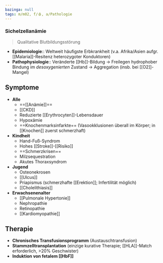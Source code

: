 ```yaml
---
bazinga: null
tags: m/m02, f/🩸, a/Pathologie
---
```

### Sichelzellanämie 
> Qualitative Blutbildungsstörung
- **Epidemiologie**:: Weltweit häufigste Erbkrankheit (v.a. Afrika/Asien aufgr. [[Malaria]]-Resitenz heterozygoter Konduktoren)
- **Pathophysiologie**:: Veränderte [[Hb]]-Bildung → Freilegen hydrophober Bindung im *desoxygenierten* Zustand → Aggregation (insb. bei [[O2]]-Mangel)
## Symptome
- **Alle**
	- ==[[Anämie]]==
	- [[CKD]]
	- Reduzierte [[Erythrocyten]]-Lebensdauer
	- Hypoxämie
	- ==Knochenmarksinfarkte== (Vasookklusionen überall im Körper; in [[Knochen]] zuerst schmerzhaft)
- **Kindheit**
	- Hand-Fuß-Syndrom
	- Hohes [[Stroke]]-[[Risiko]]
	- ==Schmerzkrisen==
	- Milzsequestration
	- Akutes Thoraxsyndrom
- **Jugend**
	- Osteonekrosen
	- [[Ulcus]]
	- Priapismus (schmerzhafte [[Erektion]]; Infertilität möglich)
	- [[Cholelithiasis]]
- **Erwachsenenalter**
	- [[Pulmonale Hypertonie]]
	- Nephropathie
	- Retinopathie
	- [[Kardiomyopathie]]

## Therapie
- **Chronisches Transfusionsprogramm** (Austauschtransfusion)
- **Stammzelltransplantation** (einzige kurative Therapie; [[HLA]]-Match erforderlich, >20% Geschwister)
- **Induktion von fetalem [[HbF]]**

